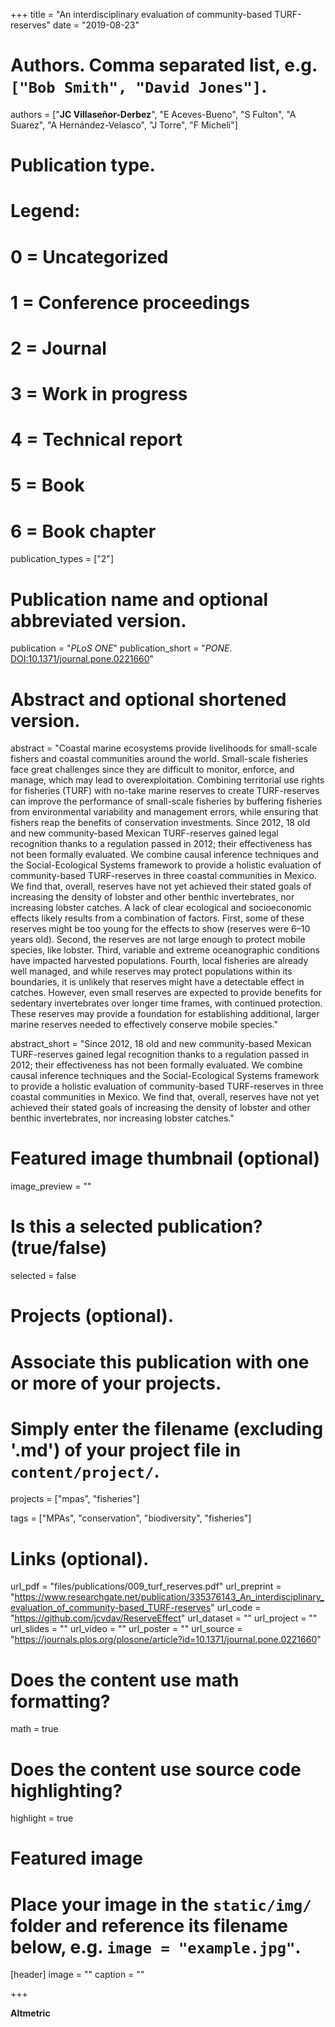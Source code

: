 +++
title = "An interdisciplinary evaluation of community-based TURF-reserves"
date = "2019-08-23"

# Authors. Comma separated list, e.g. `["Bob Smith", "David Jones"]`.
authors = ["**JC Villaseñor-Derbez**", "E Aceves-Bueno", "S Fulton", "A Suarez", "A Hernández-Velasco", "J Torre", "F Micheli"]

# Publication type.
# Legend:
# 0 = Uncategorized
# 1 = Conference proceedings
# 2 = Journal
# 3 = Work in progress
# 4 = Technical report
# 5 = Book
# 6 = Book chapter
publication_types = ["2"]

# Publication name and optional abbreviated version.
publication = "*PLoS ONE*"
publication_short = "*PONE*. [DOI:10.1371/journal.pone.0221660](https://doi.org/10.1371/journal.pone.0221660)"

# Abstract and optional shortened version.
abstract = "Coastal marine ecosystems provide livelihoods for small-scale fishers and coastal communities around the world. Small-scale fisheries face great challenges since they are difficult to monitor, enforce, and manage, which may lead to overexploitation. Combining territorial use rights for fisheries (TURF) with no-take marine reserves to create TURF-reserves can improve the performance of small-scale fisheries by buffering fisheries from environmental variability and management errors, while ensuring that fishers reap the benefits of conservation investments. Since 2012, 18 old and new community-based Mexican TURF-reserves gained legal recognition thanks to a regulation passed in 2012; their effectiveness has not been formally evaluated. We combine causal inference techniques and the Social-Ecological Systems framework to provide a holistic evaluation of community-based TURF-reserves in three coastal communities in Mexico. We find that, overall, reserves have not yet achieved their stated goals of increasing the density of lobster and other benthic invertebrates, nor increasing lobster catches. A lack of clear ecological and socioeconomic effects likely results from a combination of factors. First, some of these reserves might be too young for the effects to show (reserves were 6–10 years old). Second, the reserves are not large enough to protect mobile species, like lobster. Third, variable and extreme oceanographic conditions have impacted harvested populations. Fourth, local fisheries are already well managed, and while reserves may protect populations within its boundaries, it is unlikely that reserves might have a detectable effect in catches. However, even small reserves are expected to provide benefits for sedentary invertebrates over longer time frames, with continued protection. These reserves may provide a foundation for establishing additional, larger marine reserves needed to effectively conserve mobile species."

abstract_short = "Since 2012, 18 old and new community-based Mexican TURF-reserves gained legal recognition thanks to a regulation passed in 2012; their effectiveness has not been formally evaluated. We combine causal inference techniques and the Social-Ecological Systems framework to provide a holistic evaluation of community-based TURF-reserves in three coastal communities in Mexico. We find that, overall, reserves have not yet achieved their stated goals of increasing the density of lobster and other benthic invertebrates, nor increasing lobster catches."

# Featured image thumbnail (optional)
image_preview = ""

# Is this a selected publication? (true/false)
selected = false

# Projects (optional).
#   Associate this publication with one or more of your projects.
#   Simply enter the filename (excluding '.md') of your project file in `content/project/`.
projects = ["mpas", "fisheries"]

tags = ["MPAs", "conservation", "biodiversity", "fisheries"]

# Links (optional).
url_pdf = "files/publications/009_turf_reserves.pdf"
url_preprint = "https://www.researchgate.net/publication/335376143_An_interdisciplinary_evaluation_of_community-based_TURF-reserves"
url_code = "https://github.com/jcvdav/ReserveEffect"
url_dataset = ""
url_project = ""
url_slides = ""
url_video = ""
url_poster = ""
url_source = "https://journals.plos.org/plosone/article?id=10.1371/journal.pone.0221660"

# Does the content use math formatting?
math = true

# Does the content use source code highlighting?
highlight = true

# Featured image
# Place your image in the `static/img/` folder and reference its filename below, e.g. `image = "example.jpg"`.
[header]
image = ""
caption = ""

+++

**Altmetric**

<script type="text/javascript" src="https://d1bxh8uas1mnw7.cloudfront.net/assets/embed.js"></script><div class="altmetric-embed" data-badge-type="donut" data-altmetric-id="65371866" />


